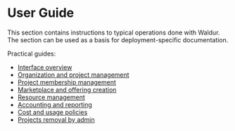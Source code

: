 # User Guide

This section contains instructions to typical operations done with Waldur. The section can be used as a basis
for deployment-specific documentation.

Practical guides:

* [Interface overview](interface.md)
* [Organization and project management](organization_and_project_management.md)
* [Project membership management](project_membership_management.md)
* [Marketplace and offering creation](adding-an-offering.md)
* [Resource management](resource_management.md)
* [Accounting and reporting](usage_reports.md)
* [Cost and usage policies](cost-and-usage-policies.md)
* [Projects removal by admin](projects-removal-admin.md)
